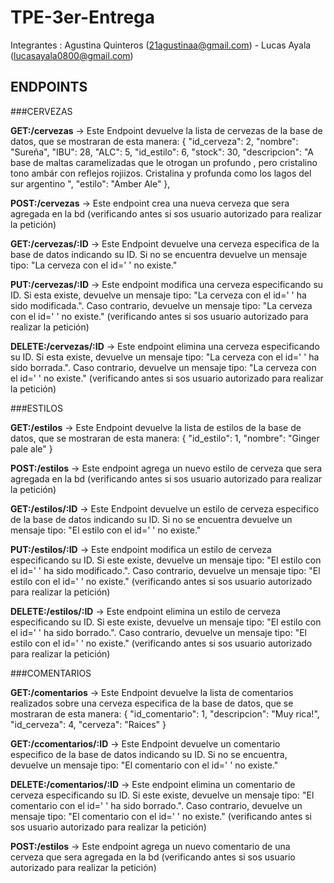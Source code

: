 # TPE-3er-Entrega
Integrantes : Agustina Quinteros (21agustinaa@gmail.com) - Lucas Ayala (lucasayala0800@gmail.com) 
## ENDPOINTS 


###CERVEZAS


**GET:/cervezas** -> Este Endpoint devuelve la lista de cervezas de la base de datos, que se mostraran de esta manera:
	{
        "id_cerveza": 2,
        "nombre": "Sureña",
        "IBU": 28,
        "ALC": 5,
        "id_estilo": 6,
        "stock": 30,
        "descripcion": "A base de maltas caramelizadas que le otrogan un profundo , pero cristalino tono ambár con reflejos rojiizos. Cristalina y profunda como los lagos del sur argentino  ",
        "estilo": "Amber Ale"
    },

    
**POST:/cervezas** -> Este endpoint crea una nueva cerveza que sera agregada en la bd (verificando antes si sos usuario autorizado para realizar la petición)


**GET:/cervezas/:ID** -> Este Endpoint devuelve una cerveza especifica de la base de datos indicando su ID. Si no se encuentra
devuelve un mensaje tipo: "La cerveza con el id=' ' no existe."


**PUT:/cervezas/:ID** -> Este endpoint modifica una cerveza especificando su ID. Si esta existe, devuelve un mensaje tipo: "La cerveza con el id=' ' ha sido modificada.". Caso contrario, devuelve un mensaje tipo: "La cerveza con el id=' ' no existe." (verificando antes si sos usuario autorizado para realizar la petición)


**DELETE:/cervezas/:ID** -> Este endpoint elimina una cerveza especificando su ID. Si esta existe, devuelve un mensaje tipo: "La cerveza con el id=' ' ha sido borrada.". Caso contrario, devuelve un mensaje tipo: "La cerveza con el id=' ' no existe." (verificando antes si sos usuario autorizado para realizar la petición)



###ESTILOS


**GET:/estilos** -> Este Endpoint devuelve la lista de estilos de la base de datos, que se mostraran de esta manera:
	{
        "id_estilo": 1,
        "nombre": "Ginger pale ale"
    }

    
**POST:/estilos** -> Este endpoint agrega un nuevo estilo de cerveza que sera agregada en la bd (verificando antes si sos usuario autorizado para realizar la petición)


**GET:/estilos/:ID** -> Este Endpoint devuelve un estilo de cerveza especifico de la base de datos indicando su ID. Si no se encuentra
devuelve un mensaje tipo: "El estilo con el id=' ' no existe."


**PUT:/estilos/:ID** -> Este endpoint modifica un estilo de cerveza especificando su ID. Si este existe, devuelve un mensaje tipo: "El estilo con el id=' ' ha sido modificado.". Caso contrario, devuelve un mensaje tipo: "El estilo con el id=' ' no existe." (verificando antes si sos usuario autorizado para realizar la petición)


**DELETE:/estilos/:ID** -> Este endpoint elimina un estilo de cerveza especificando su ID. Si este existe, devuelve un mensaje tipo: "El estilo con el id=' ' ha sido borrado.". Caso contrario, devuelve un mensaje tipo: "El estilo con el id=' ' no existe." (verificando antes si sos usuario autorizado para realizar la petición)


###COMENTARIOS


**GET:/comentarios** -> Este Endpoint devuelve la lista de comentarios realizados sobre una cerveza especifica de la base de datos, que se mostraran de esta manera:
	{
        "id_comentario": 1,
        "descripcion": "Muy rica!",
        "id_cerveza": 4,
        "cerveza": "Raices"
    }

    
**GET:/ccomentarios/:ID** -> Este Endpoint devuelve un comentario especifico de la base de datos indicando su ID. Si no se encuentra, devuelve un mensaje tipo: "El comentario con el id=' ' no existe."


**DELETE:/comentarios/:ID** -> Este endpoint elimina un comentario de cerveza especificando su ID. Si este existe, devuelve un mensaje tipo: "El comentario con el id=' ' ha sido borrado.". Caso contrario, devuelve un mensaje tipo: "El comentario con el id=' ' no existe." (verificando antes si sos usuario autorizado para realizar la petición)


**POST:/estilos** -> Este endpoint agrega un nuevo comentario de una cerveza que sera agregada en la bd (verificando antes si sos usuario autorizado para realizar la petición)
